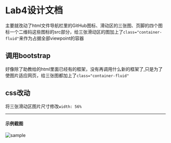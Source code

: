 Lab4设计文档
====
主要就改动了html文件导航栏里的GitHub图标、滑动区的三张图、页脚的四个图标一个二维码这些图标的src部分，给三张滑动区的图加上了`class="container-fluid"`来作为占据全部viewpoint的容器
## 调用bootstrap
好像除了助教给的html里面已经有的框架，没有再调用什么新的框架了,只是为了使图片适应网页，给三张图都加上了`class="container-fluid"`

## css改动
将三张滑动区图片尺寸修改`width: 56%`

----
#### 示例截图
![sample](images/MySample.png)
